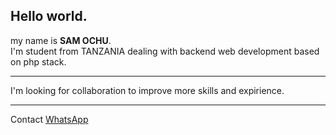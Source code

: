 <h2>Hello world.</h2>
<p>
my name is <strong>SAM OCHU</strong>. <br>
I'm student from TANZANIA dealing with backend web development based on php stack.
</p>

---

<p>
I'm looking for collaboration to improve more skills and expirience.
</p>

---

<p>
Contact <a href="https://wa.me/+255699722149?text=Let%20be%20friend">WhatsApp</a>
</p>
